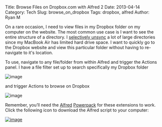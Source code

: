 Title: Browse Files on Dropbox.com with Alfred 2
Date: 2013-04-14
Category: Tech
Slug: browse_on_dropbox
Tags: dropbox, alfred
Author: Ryan M

On a rare occasion, I need to view files in my Dropbox folder on my computer on the website. The most common use case is I want to see the entire structure of a directory. I [selectively unsync][selectivesync] a lot of large directories since my MacBook Air has limited hard drive space. I want to quickly go to the Dropbox website and view this particular folder without having to re-navigate to it's location.
<!-- PELICAN_END_SUMMARY -->  

To use, navigate to any file/folder from within Alfred and trigger the Actions panel. I have a file filter set up to search specifically my Dropbox folder

![image]( {static}/assets/articles/browse-on-dropbox/db_filter.jpg ) 

and trigger Actions to browse on Dropbox

![image]( {static}/assets/articles/browse-on-dropbox/browse_action.jpg )

Remember, you’ll need the [Alfred][alfredlink] [Powerpack][powerpack] for these extensions to work. Click the following icon to download the Alfred script to your computer:

[![image]( {static}/images/alfred_extension.jpg )][download_url]  

[selectivesync]: https://www.dropbox.com/help/175/
[powerpack]: http://www.alfredapp.com/powerpack/
[alfredlink]: http://www.alfredapp.com/
[download_url]: https://dl.dropbox.com/s/lh85xmki4lgeawk/Browse%20on%20Dropbox.alfredworkflow
